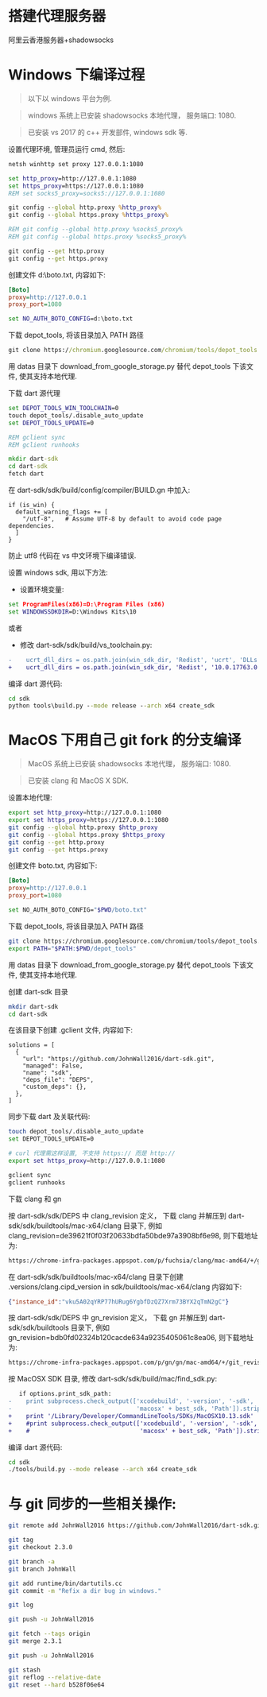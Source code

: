# 搭建代理服务器
阿里云香港服务器+shadowsocks

# Windows 下编译过程
> 以下以 windows 平台为例.

> windows 系统上已安装 shadowsocks 本地代理， 服务端口: 1080. 

>已安装 vs 2017 的 c++ 开发部件, windows sdk 等.

设置代理环境, 管理员运行 cmd, 然后:
```cmd
netsh winhttp set proxy 127.0.0.1:1080

set http_proxy=http://127.0.0.1:1080
set https_proxy=https://127.0.0.1:1080
REM set socks5_proxy=socks5://127.0.0.1:1080

git config --global http.proxy %http_proxy%
git config --global https.proxy %https_proxy%

REM git config --global http.proxy %socks5_proxy% 
REM git config --global https.proxy %socks5_proxy% 

git config --get http.proxy
git config --get https.proxy
``` 

创建文件 d:\boto.txt, 内容如下:
```ini
[Boto] 
proxy=http://127.0.0.1
proxy_port=1080
```
```cmd
set NO_AUTH_BOTO_CONFIG=d:\boto.txt
```

下载 depot_tools, 将该目录加入 PATH 路径
```cmd
git clone https://chromium.googlesource.com/chromium/tools/depot_tools.git
```
用 datas 目录下 download_from_google_storage.py 替代 depot_tools 下该文件, 使其支持本地代理.

下载 dart 源代理
```cmd
set DEPOT_TOOLS_WIN_TOOLCHAIN=0
touch depot_tools/.disable_auto_update
set DEPOT_TOOLS_UPDATE=0

REM gclient sync
REM gclient runhooks

mkdir dart-sdk
cd dart-sdk
fetch dart
```

在 dart-sdk/sdk/build/config/compiler/BUILD.gn 中加入:
```gn
if (is_win) {
  default_warning_flags += [
    "/utf-8",   # Assume UTF-8 by default to avoid code page dependencies.
  ]
}
```
防止 utf8 代码在 vs 中文环境下编译错误.

设置 windows sdk, 用以下方法:
- 设置环境变量:
```cmd
set ProgramFiles(x86)=D:\Program Files (x86)
set WINDOWSSDKDIR=D:\Windows Kits\10
```
或者
- 修改 dart-sdk/sdk/build/vs_toolchain.py:
```diff
-    ucrt_dll_dirs = os.path.join(win_sdk_dir, 'Redist', 'ucrt', 'DLLs',
+    ucrt_dll_dirs = os.path.join(win_sdk_dir, 'Redist', '10.0.17763.0', 'ucrt', 'DLLs',
```

编译 dart 源代码:
```cmd
cd sdk
python tools\build.py --mode release --arch x64 create_sdk
```

# MacOS 下用自己 git fork 的分支编译

> MacOS 系统上已安装 shadowsocks 本地代理， 服务端口: 1080. 

> 已安装 clang 和 MacOS X SDK.

设置本地代理:
```bash
export set http_proxy=http://127.0.0.1:1080
export set https_proxy=https://127.0.0.1:1080
git config --global http.proxy $http_proxy
git config --global https.proxy $https_proxy
git config --get http.proxy
git config --get https.proxy
```

创建文件 boto.txt, 内容如下:
```ini
[Boto] 
proxy=http://127.0.0.1
proxy_port=1080
```
```bash
set NO_AUTH_BOTO_CONFIG="$PWD/boto.txt"
```

下载 depot_tools, 将该目录加入 PATH 路径
```bash
git clone https://chromium.googlesource.com/chromium/tools/depot_tools.git
export PATH="$PATH:$PWD/depot_tools"
```

用 datas 目录下 download_from_google_storage.py 替代 depot_tools 下该文件, 使其支持本地代理.

创建 dart-sdk 目录
```bash
mkdir dart-sdk
cd dart-sdk
```

在该目录下创建 .gclient 文件, 内容如下:
```gclient
solutions = [
  {
    "url": "https://github.com/JohnWall2016/dart-sdk.git",
    "managed": False,
    "name": "sdk",
    "deps_file": "DEPS",
    "custom_deps": {},
  },
]
```

同步下载 dart 及关联代码:
```bash
touch depot_tools/.disable_auto_update
set DEPOT_TOOLS_UPDATE=0

# curl 代理需这样设置, 不支持 https:// 而是 http://
export set https_proxy=http://127.0.0.1:1080

gclient sync
gclient runhooks
```

下载 clang 和 gn

按 dart-sdk/sdk/DEPS 中 clang_revision 定义， 下载 clang 并解压到 dart-sdk/sdk/buildtools/mac-x64/clang 目录下, 例如 clang_revision=de39621f0f03f20633bdfa50bde97a3908bf6e98, 则下载地址为:
```bash
https://chrome-infra-packages.appspot.com/p/fuchsia/clang/mac-amd64/+/git_revision:de39621f0f03f20633bdfa50bde97a3908bf6e98
```

在 dart-sdk/sdk/buildtools/mac-x64/clang 目录下创建 .versions/clang.cipd_version in sdk/buildtools/mac-x64/clang 内容如下:
```json 
{"instance_id":"vku5A02qYRP77hURug6YgbfDzQZ7Xrm73BYX2qTmN2gC"}
```

按 dart-sdk/sdk/DEPS 中 gn_revision 定义， 下载 gn 并解压到 dart-sdk/sdk/buildtools 目录下, 例如 gn_revision=bdb0fd02324b120cacde634a9235405061c8ea06, 则下载地址为:
```bash
https://chrome-infra-packages.appspot.com/p/gn/gn/mac-amd64/+/git_revision:bdb0fd02324b120cacde634a9235405061c8ea06
```

按 MacOSX SDK 目录, 修改 dart-sdk/sdk/build/mac/find_sdk.py:
```diff
   if options.print_sdk_path:
-    print subprocess.check_output(['xcodebuild', '-version', '-sdk',
-                                   'macosx' + best_sdk, 'Path']).strip()
+    print '/Library/Developer/CommandLineTools/SDKs/MacOSX10.13.sdk'
+    #print subprocess.check_output(['xcodebuild', '-version', '-sdk',
+    #                               'macosx' + best_sdk, 'Path']).strip()
```

编译 dart 源代码:
```bash
cd sdk
./tools/build.py --mode release --arch x64 create_sdk
```

# 与 git 同步的一些相关操作:
```bash
git remote add JohnWall2016 https://github.com/JohnWall2016/dart-sdk.git

git tag
git checkout 2.3.0

git branch -a
git branch JohnWall

git add runtime/bin/dartutils.cc
git commit -m "Refix a dir bug in windows."

git log

git push -u JohnWall2016

git fetch --tags origin
git merge 2.3.1

git push -u JohnWall2016

git stash
git reflog --relative-date
git reset --hard b528f06e64
```